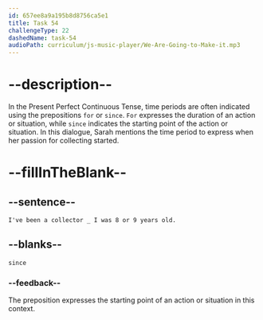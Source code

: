 ```yaml
---
id: 657ee8a9a195b8d8756ca5e1
title: Task 54
challengeType: 22
dashedName: task-54
audioPath: curriculum/js-music-player/We-Are-Going-to-Make-it.mp3
---
```


<!--
AUDIO REFERENCE: 
Sarah: I've been a collector since I was 8 or 9 years old.
-->

# --description--

In the Present Perfect Continuous Tense, time periods are often indicated using the prepositions `for` or `since`. `For` expresses the duration of an action or situation, while `since` indicates the starting point of the action or situation. In this dialogue, Sarah mentions the time period to express when her passion for collecting started.

# --fillInTheBlank--

## --sentence--

`I've been a collector _ I was 8 or 9 years old.`

## --blanks--

`since`

### --feedback--

The preposition expresses the starting point of an action or situation in this context.

